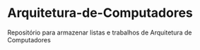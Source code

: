 # Arquitetura-de-Computadores
Repositório para armazenar listas e trabalhos de Arquitetura de Computadores
